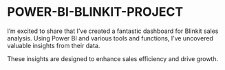 # POWER-BI-BLINKIT-PROJECT

I’m excited to share that I’ve created a fantastic dashboard for Blinkit sales analysis. Using Power BI and various tools and functions, I’ve uncovered valuable insights from their data.

These insights are designed to enhance sales efficiency and drive growth.
